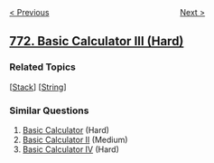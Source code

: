 <!--|This file generated by command(leetcode description); DO NOT EDIT.    |-->
<!--+----------------------------------------------------------------------+-->
<!--|@author    openset <openset.wang@gmail.com>                           |-->
<!--|@link      https://github.com/openset                                 |-->
<!--|@home      https://github.com/openset/leetcode                        |-->
<!--+----------------------------------------------------------------------+-->

[< Previous](https://github.com/openset/leetcode/tree/master/problems/jewels-and-stones "Jewels and Stones")
　　　　　　　　　　　　　　　　
[Next >](https://github.com/openset/leetcode/tree/master/problems/sliding-puzzle "Sliding Puzzle")

## [772. Basic Calculator III (Hard)](https://leetcode.com/problems/basic-calculator-iii "基本计算器 III")



### Related Topics
  [[Stack](https://github.com/openset/leetcode/tree/master/tag/stack/README.md)]
  [[String](https://github.com/openset/leetcode/tree/master/tag/string/README.md)]

### Similar Questions
  1. [Basic Calculator](https://github.com/openset/leetcode/tree/master/problems/basic-calculator) (Hard)
  1. [Basic Calculator II](https://github.com/openset/leetcode/tree/master/problems/basic-calculator-ii) (Medium)
  1. [Basic Calculator IV](https://github.com/openset/leetcode/tree/master/problems/basic-calculator-iv) (Hard)
